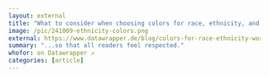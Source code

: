 ```yaml
---
layout: external
title: "What to consider when choosing colors for race, ethnicity, and world regions"
image: /pic/241009-ethnicity-colors.png
external: https://www.datawrapper.de/blog/colors-for-race-ethnicity-world-regions
summary: "...so that all readers feel respected."
whofor: on Datawrapper ↗
categories: [article]
---
```

